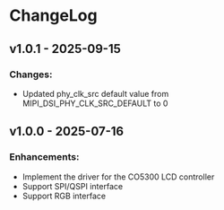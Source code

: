 # ChangeLog

## v1.0.1 - 2025-09-15

### Changes:

* Updated phy_clk_src default value from MIPI_DSI_PHY_CLK_SRC_DEFAULT to 0

## v1.0.0 - 2025-07-16

### Enhancements:

* Implement the driver for the CO5300 LCD controller
* Support SPI/QSPI interface
* Support RGB interface
